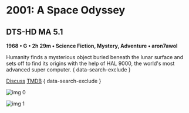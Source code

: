 # 2001: A Space Odyssey

## DTS-HD MA 5.1

**1968 • G • 2h 29m • Science Fiction, Mystery, Adventure • aron7awol**

Humanity finds a mysterious object buried beneath the lunar surface and sets off to find its origins with the help of HAL 9000, the world's most advanced super computer.
{ data-search-exclude }

[Discuss](https://www.avsforum.com/threads/bass-eq-for-filtered-movies.2995212/post-57027550)  [TMDB](62)
{ data-search-exclude }

![img 0](https://i.imgur.com/Vm71XNd.jpg)

![img 1](https://i.imgur.com/XPThgvC.png)

